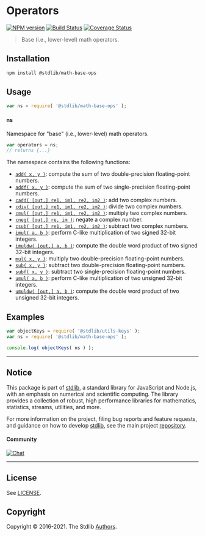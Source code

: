 <!--

@license Apache-2.0

Copyright (c) 2021 The Stdlib Authors.

Licensed under the Apache License, Version 2.0 (the "License");
you may not use this file except in compliance with the License.
You may obtain a copy of the License at

   http://www.apache.org/licenses/LICENSE-2.0

Unless required by applicable law or agreed to in writing, software
distributed under the License is distributed on an "AS IS" BASIS,
WITHOUT WARRANTIES OR CONDITIONS OF ANY KIND, either express or implied.
See the License for the specific language governing permissions and
limitations under the License.

-->

# Operators

[![NPM version][npm-image]][npm-url] [![Build Status][test-image]][test-url] [![Coverage Status][coverage-image]][coverage-url] <!-- [![dependencies][dependencies-image]][dependencies-url] -->

> Base (i.e., lower-level) math operators.

<section class="installation">

## Installation

```bash
npm install @stdlib/math-base-ops
```

</section>

<section class="usage">

## Usage

```javascript
var ns = require( '@stdlib/math-base-ops' );
```

#### ns

Namespace for "base" (i.e., lower-level) math operators.

```javascript
var operators = ns;
// returns {...}
```

The namespace contains the following functions:

<!-- <toc pattern="*"> -->

<div class="namespace-toc">

-   <span class="signature">[`add( x, y )`][@stdlib/math/base/ops/add]</span><span class="delimiter">: </span><span class="description">compute the sum of two double-precision floating-point numbers.</span>
-   <span class="signature">[`addf( x, y )`][@stdlib/math/base/ops/addf]</span><span class="delimiter">: </span><span class="description">compute the sum of two single-precision floating-point numbers.</span>
-   <span class="signature">[`cadd( [out,] re1, im1, re2, im2 )`][@stdlib/math/base/ops/cadd]</span><span class="delimiter">: </span><span class="description">add two complex numbers.</span>
-   <span class="signature">[`cdiv( [out,] re1, im1, re2, im2 )`][@stdlib/math/base/ops/cdiv]</span><span class="delimiter">: </span><span class="description">divide two complex numbers.</span>
-   <span class="signature">[`cmul( [out,] re1, im1, re2, im2 )`][@stdlib/math/base/ops/cmul]</span><span class="delimiter">: </span><span class="description">multiply two complex numbers.</span>
-   <span class="signature">[`cneg( [out,] re, im )`][@stdlib/math/base/ops/cneg]</span><span class="delimiter">: </span><span class="description">negate a complex number.</span>
-   <span class="signature">[`csub( [out,] re1, im1, re2, im2 )`][@stdlib/math/base/ops/csub]</span><span class="delimiter">: </span><span class="description">subtract two complex numbers.</span>
-   <span class="signature">[`imul( a, b )`][@stdlib/math/base/ops/imul]</span><span class="delimiter">: </span><span class="description">perform C-like multiplication of two signed 32-bit integers.</span>
-   <span class="signature">[`imuldw( [out,] a, b )`][@stdlib/math/base/ops/imuldw]</span><span class="delimiter">: </span><span class="description">compute the double word product of two signed 32-bit integers.</span>
-   <span class="signature">[`mul( x, y )`][@stdlib/math/base/ops/mul]</span><span class="delimiter">: </span><span class="description">multiply two double-precision floating-point numbers.</span>
-   <span class="signature">[`sub( x, y )`][@stdlib/math/base/ops/sub]</span><span class="delimiter">: </span><span class="description">subtract two double-precision floating-point numbers.</span>
-   <span class="signature">[`subf( x, y )`][@stdlib/math/base/ops/subf]</span><span class="delimiter">: </span><span class="description">subtract two single-precision floating-point numbers.</span>
-   <span class="signature">[`umul( a, b )`][@stdlib/math/base/ops/umul]</span><span class="delimiter">: </span><span class="description">perform C-like multiplication of two unsigned 32-bit integers.</span>
-   <span class="signature">[`umuldw( [out,] a, b )`][@stdlib/math/base/ops/umuldw]</span><span class="delimiter">: </span><span class="description">compute the double word product of two unsigned 32-bit integers.</span>

</div>

<!-- </toc> -->

</section>

<!-- /.usage -->

<section class="examples">

## Examples

<!-- TODO: better examples -->

<!-- eslint no-undef: "error" -->

```javascript
var objectKeys = require( '@stdlib/utils-keys' );
var ns = require( '@stdlib/math-base-ops' );

console.log( objectKeys( ns ) );
```

</section>

<!-- /.examples -->

<!-- Section for related `stdlib` packages. Do not manually edit this section, as it is automatically populated. -->

<section class="related">

</section>

<!-- /.related -->

<!-- Section for all links. Make sure to keep an empty line after the `section` element and another before the `/section` close. -->


<section class="main-repo" >

* * *

## Notice

This package is part of [stdlib][stdlib], a standard library for JavaScript and Node.js, with an emphasis on numerical and scientific computing. The library provides a collection of robust, high performance libraries for mathematics, statistics, streams, utilities, and more.

For more information on the project, filing bug reports and feature requests, and guidance on how to develop [stdlib][stdlib], see the main project [repository][stdlib].

#### Community

[![Chat][chat-image]][chat-url]

---

## License

See [LICENSE][stdlib-license].


## Copyright

Copyright &copy; 2016-2021. The Stdlib [Authors][stdlib-authors].

</section>

<!-- /.stdlib -->

<!-- Section for all links. Make sure to keep an empty line after the `section` element and another before the `/section` close. -->

<section class="links">

[npm-image]: http://img.shields.io/npm/v/@stdlib/math-base-ops.svg
[npm-url]: https://npmjs.org/package/@stdlib/math-base-ops

[test-image]: https://github.com/stdlib-js/math-base-ops/actions/workflows/test.yml/badge.svg
[test-url]: https://github.com/stdlib-js/math-base-ops/actions/workflows/test.yml

[coverage-image]: https://img.shields.io/codecov/c/github/stdlib-js/math-base-ops/main.svg
[coverage-url]: https://codecov.io/github/stdlib-js/math-base-ops?branch=main

<!--

[dependencies-image]: https://img.shields.io/david/stdlib-js/math-base-ops.svg
[dependencies-url]: https://david-dm.org/stdlib-js/math-base-ops/main

-->

[chat-image]: https://img.shields.io/gitter/room/stdlib-js/stdlib.svg
[chat-url]: https://gitter.im/stdlib-js/stdlib/

[stdlib]: https://github.com/stdlib-js/stdlib

[stdlib-authors]: https://github.com/stdlib-js/stdlib/graphs/contributors

[stdlib-license]: https://raw.githubusercontent.com/stdlib-js/math-base-ops/main/LICENSE

<!-- <toc-links> -->

[@stdlib/math/base/ops/add]: https://github.com/stdlib-js/math-base-ops-add

[@stdlib/math/base/ops/addf]: https://github.com/stdlib-js/math-base-ops-addf

[@stdlib/math/base/ops/cadd]: https://github.com/stdlib-js/math-base-ops-cadd

[@stdlib/math/base/ops/cdiv]: https://github.com/stdlib-js/math-base-ops-cdiv

[@stdlib/math/base/ops/cmul]: https://github.com/stdlib-js/math-base-ops-cmul

[@stdlib/math/base/ops/cneg]: https://github.com/stdlib-js/math-base-ops-cneg

[@stdlib/math/base/ops/csub]: https://github.com/stdlib-js/math-base-ops-csub

[@stdlib/math/base/ops/imul]: https://github.com/stdlib-js/math-base-ops-imul

[@stdlib/math/base/ops/imuldw]: https://github.com/stdlib-js/math-base-ops-imuldw

[@stdlib/math/base/ops/mul]: https://github.com/stdlib-js/math-base-ops-mul

[@stdlib/math/base/ops/sub]: https://github.com/stdlib-js/math-base-ops-sub

[@stdlib/math/base/ops/subf]: https://github.com/stdlib-js/math-base-ops-subf

[@stdlib/math/base/ops/umul]: https://github.com/stdlib-js/math-base-ops-umul

[@stdlib/math/base/ops/umuldw]: https://github.com/stdlib-js/math-base-ops-umuldw

<!-- </toc-links> -->

</section>

<!-- /.links -->
